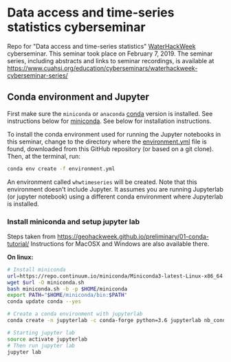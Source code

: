# Data access and time-series statistics cyberseminar

Repo for "Data access and time-series statistics" [WaterHackWeek](https://waterhackweek.github.io) cyberseminar. This seminar took place on February 7, 2019. The seminar series, including abstracts and links to seminar recordings, is available at https://www.cuahsi.org/education/cyberseminars/waterhackweek-cyberseminar-series/


## Conda environment and Jupyter

First make sure the `miniconda` or `anaconda` [conda](https://docs.conda.io/projects/conda/en/latest/) version is installed. See instructions below for [miniconda](https://docs.conda.io/en/latest/miniconda.html). See below for installation instructions.

To install the conda environment used for running the Jupyter notebooks in this seminar, change to the directory where the [environment.yml](environment.yml) file is found, downloaded from this GitHub repository (or based on a git clone). Then, at the terminal, run:
```bash
conda env create -f environment.yml
```
An environment called `whwtimeseries` will be created. Note that this environment doesn't include Jupyter. It assumes you are running Jupyterlab (or jupyter notebook) using a different conda environment where Jupyterlab is installed.

### Install miniconda and setup jupyter lab

Steps taken from https://geohackweek.github.io/preliminary/01-conda-tutorial/
Instructions for MacOSX and Windows are also available there.

**On linux:**
```bash
# Install miniconda
url=https://repo.continuum.io/miniconda/Miniconda3-latest-Linux-x86_64.sh
wget $url -O miniconda.sh
bash miniconda.sh -b -p $HOME/miniconda
export PATH="$HOME/miniconda/bin:$PATH"
conda update conda --yes

# Create a conda environment with jupyterlab
conda create -n jupyterlab -c conda-forge python=3.6 jupyterlab nb_conda_kernels

# Starting jupyter lab
source activate jupyterlab
# Then run jupyter lab
jupyter lab
```
